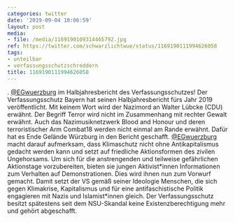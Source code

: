 ```yaml
---
categories: twitter
date: '2019-09-04 10:06:59'
layout: post
media:
- file: /media/1169190109314465792.jpg
ref: https://twitter.com/schwarzlichtwue/status/1169190111994626058
tags:
- unteilbar
- verfassungsschutzschreddern
title: 1169190111994626058
---
```

. [@EGwuerzburg](https://twitter.com/EGwuerzburg) im Halbjahresbericht des Verfassungsschutzes! 
Der Verfassungsschutz Bayern hat seinen Halbjahresbericht fürs Jahr 2019 veröffentlicht. Mit keinem Wort wird der Nazimord an Walter Lübcke (CDU) erwähnt. Der Begriff Terror wird nicht im Zusammenhang mit rechter Gewalt erwähnt.
Auch das Nazimusiknetzwerk Blood and Honour und deren terroristischer Arm Combat18 werden nicht einmal am Rande erwähnt.
Dafür hat es Ende Gelände Würzburg in den Bericht geschafft. [@EGwuerzburg](https://twitter.com/EGwuerzburg) macht darauf aufmerksam, dass Klimaschutz nicht ohne Antikapitalismus gedacht werden kann und setzt auf friedliche Aktionsformen des zivilen Ungehorsams.
Um sich für die anstrengenden und teilweise gefährlichen Aktionstage vorzubereiten, bieten sie jungen Aktivist\*innen Informationen zum Verhalten auf Demonstrationen. Dies wird ihnen nun zum Vorwurf gemacht.
Damit setzt der VS gemäß seiner Ideologie Menschen, die sich gegen Klimakrise, Kapitalismus und für eine antifaschistische Politik engagieren mit Nazis und Islamist\*innen gleich.
Der Verfassungsschutz besitzt spätestens seit dem NSU-Skandal keine Existenzberechtigung mehr und gehört abgeschafft.